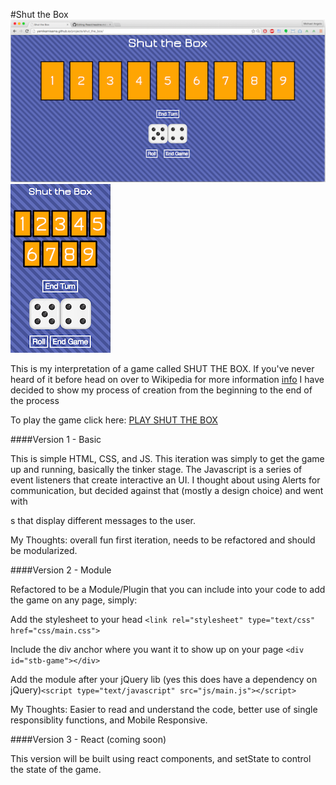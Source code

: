 #Shut the Box
![](project_screenshots/desktop_view.png) ![](project_screenshots/mobile_view.png)

This is my interpretation of a game called SHUT THE BOX. If you've never heard of it before head on over to Wikipedia for more information [info](https://en.wikipedia.org/wiki/Shut_the_Box)
I have decided to show my process of creation from the beginning to the end of the process

To play the game click here: [PLAY SHUT THE BOX](http://yamikamisama.github.io/projects/shut_the_box/)

####Version 1 - Basic

This is simple HTML, CSS, and JS.  This iteration was simply to get the game up and running, basically the tinker stage.  The Javascript is a series of event listeners that create interactive an UI.  I thought about using Alerts for communication, but decided against that (mostly a design choice) and went with <div>s that display different messages to the user.

My Thoughts: overall fun first iteration, needs to be refactored and should be modularized.

####Version 2 - Module

Refactored to be a Module/Plugin that you can include into your code to add the game on any page, simply:

Add the stylesheet to your head  `<link rel="stylesheet" type="text/css" href="css/main.css">`

Include the div anchor where you want it to show up on your page `<div id="stb-game"></div>`

Add the module after your jQuery lib (yes this does have a dependency on jQuery)`<script type="text/javascript" src="js/main.js"></script>`

My Thoughts: Easier to read and understand the code, better use of single responsiblity functions, and Mobile Responsive.

####Version 3 - React (coming soon)

This version will be built using react components, and setState to control the state of the game.
